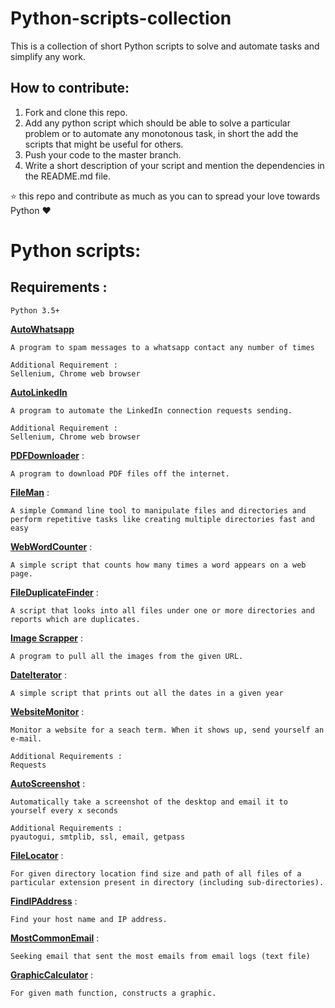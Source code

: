 # Python-scripts-collection
This is a collection of short Python scripts to solve and automate tasks and simplify any work.

## How to contribute:

1. Fork and clone this repo.
2. Add any python script which should be able to solve a particular problem or to automate any monotonous task, in short the add the scripts that might be useful for others.
3. Push your code to the master branch.
4. Write a short description of your script and mention the dependencies in the README.md file.

:star: this repo and contribute as much as you can to spread your love towards Python :heart:

# Python scripts:

##    Requirements :

    Python 3.5+

[**AutoWhatsapp**](https://github.com/fnplus/Python-scripts-collection/tree/master/AutoWhatsapp)

    A program to spam messages to a whatsapp contact any number of times
    
    Additional Requirement :
    Sellenium, Chrome web browser
    

[**AutoLinkedIn**](https://github.com/fnplus/Python-scripts-collection/tree/master/AutoLinkedIn)

    A program to automate the LinkedIn connection requests sending.

    Additional Requirement :
    Sellenium, Chrome web browser
 


[**PDFDownloader**](https://github.com/fnplus/Python-scripts-collection/tree/master/PDFdownloader) :

    A program to download PDF files off the internet. 

[**FileMan**](https://github.com/fnplus/Python-scripts-collection/tree/master/FileMan) :

    A simple Command line tool to manipulate files and directories and perform repetitive tasks like creating multiple directories fast and easy


[**WebWordCounter**](https://github.com/fnplus/Python-scripts-collection/tree/master/WebWordCounter) :

    A simple script that counts how many times a word appears on a web page.

   
[**FileDuplicateFinder**](https://github.com/fnplus/Python-scripts-collection/tree/master/FileDuplicateFinder) :

    A script that looks into all files under one or more directories and reports which are duplicates. 
    
   
[**Image Scrapper**](https://github.com/fnplus/Python-scripts-collection/tree/master/Image%20Scrapper) :

    A program to pull all the images from the given URL. 

[**DateIterator**](https://github.com/fnplus/Python-scripts-collection/tree/master/DateIterator) :

    A simple script that prints out all the dates in a given year 
   
[**WebsiteMonitor**](https://github.com/fnplus/Python-scripts-collection/tree/master/WebsiteMonitor) :

    Monitor a website for a seach term. When it shows up, send yourself an e-mail. 
    
    Additional Requirements : 
    Requests


[**AutoScreenshot**](https://github.com/fnplus/Python-scripts-collection/tree/master/AutoScreenshot) :

    Automatically take a screenshot of the desktop and email it to yourself every x seconds

    Additional Requirements : 
    pyautogui, smtplib, ssl, email, getpass



[**FileLocator**](https://github.com/fnplus/Python-scripts-collection/tree/master/FileLocator) :

    For given directory location find size and path of all files of a particular extension present in directory (including sub-directories).

[**FindIPAddress**](https://github.com/fnplus/Python-scripts-collection/tree/master/FindIPAddress) :

    Find your host name and IP address.

[**MostCommonEmail**](https://github.com/fnplus/Python-scripts-collection/tree/master/MostCommonEmail) :

    Seeking email that sent the most emails from email logs (text file)

[**GraphicCalculator**](https://github.com/fnplus/Python-scripts-collection/tree/master/GraphicCalculator) :

    For given math function, constructs a graphic.



